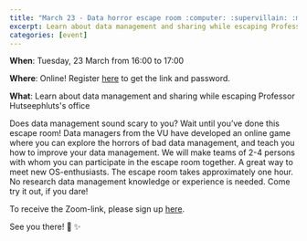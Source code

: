 ```yaml
---
title: "March 23 - Data horror escape room :computer: :supervillain: :mechanical_arm: :eyes:"
excerpt: Learn about data management and sharing while escaping Professor Hutseephluts's office!
categories: [event]
---
```


**When**: Tuesday, 23 March from 16:00 to 17:00

**Where**: Online! Register [here](https://forms.gle/DdpYaNHd8qdpj9cH9) to get the link and password.

**What**: Learn about data management and sharing while escaping Professor Hutseephluts's office

Does data management sound scary to you? Wait until you’ve done this escape room! Data managers from the VU have developed an online game where you can explore the horrors of bad data management, and teach you how to improve your data management. We will make teams of 2-4 persons with whom you can participate in the escape room together. A great way to meet new OS-enthusiasts. 
The escape room takes approximately one hour. No research data management knowledge or experience is needed. Come try it out, if you dare!

To receive the Zoom-link, please sign up [here](https://forms.gle/DdpYaNHd8qdpj9cH9).

See you there! :wave: :sparkles:
